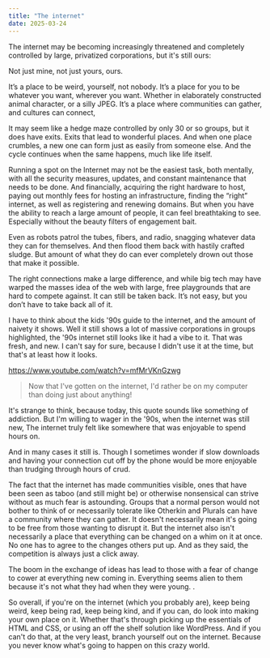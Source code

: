 ```yaml
---
title: "The internet"
date: 2025-03-24
---
```


The internet may be becoming increasingly threatened and completely controlled by large, privatized corporations, but it's still ours:

Not just mine, not just yours, ours.

It’s a place to be weird, yourself, not nobody. It’s a place for you to be whatever you want, wherever you want. Whether in elaborately constructed animal character, or a silly JPEG. It’s a place where communities can gather, and cultures can connect,

It may seem like a hedge maze controlled by only 30 or so groups, but it does have exits. Exits that lead to wonderful places. And when one place crumbles, a new one can form just as easily from someone else. And the cycle continues when the same happens, much like life itself.

Running a spot on the Internet may not be the easiest task, both mentally, with all the security measures, updates, and constant maintenance that needs to be done. And financially, acquiring the right hardware to host, paying out monthly fees for hosting an infrastructure, finding the “right” internet, as well as registering and renewing domains. But when you have the ability to reach a large amount of people, it can feel breathtaking to see. Especially without the beauty filters of engagement bait.

Even as robots patrol the tubes, fibers, and radio, snagging whatever data they can for themselves. And then flood them back with hastily crafted sludge. But amount of what they do can ever completely drown out those that make it possible.

The right connections make a large difference, and while big tech may have warped the masses idea of the web with large, free playgrounds that are hard to compete against. It can still be taken back. It’s not easy, but you don’t have to take back all of it.

I have to think about the kids '90s guide to the internet, and the amount of naivety it shows. Well it still shows a lot of massive corporations in groups highlighted, the '90s internet still looks like it had a vibe to it. That was fresh, and new. I can't say for sure, because I didn't use it at the time, but that's at least how it looks.

https://www.youtube.com/watch?v=mfMrVKnGzwg

> Now that I've gotten on the internet, I'd rather be on my computer than doing just about anything!

It's strange to think, because today, this quote sounds like something of addiction. But I'm willing to wager in the '90s, when the internet was still new, The internet truly felt like somewhere that was enjoyable to spend hours on.

And in many cases it still is. Though I sometimes wonder if slow downloads and having your connection cut off by the phone would be more enjoyable than trudging through hours of crud.

The fact that the internet has made communities visible, ones that have been seen as taboo (and still might be) or otherwise nonsensical can strive without as much fear is astounding. Groups that a normal person would not bother to think of or necessarily tolerate like Otherkin and Plurals can have a community where they can gather. It doesn't necessarily mean it's going to be free from those wanting to disrupt it. But the internet also isn't necessarily a place that everything can be changed on a whim on it at once. No one has to agree to the changes others put up. And as they said, the competition is always just a click away.

The boom in the exchange of ideas has lead to those with a fear of change to cower at everything new coming in. Everything seems alien to them because it's not what they had when they were young. .

So overall, if you're on the internet (which you probably are), keep being weird, keep being rad, keep being kind, and if you can, do look into making your own place on it. Whether that's through picking up the essentials of HTML and CSS, or using an off the shelf solution like WordPress. And if you can't do that, at the very least, branch yourself out on the internet. Because you never know what's going to happen on this crazy world.

